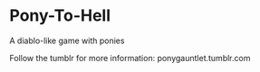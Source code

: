 Pony-To-Hell
============

A diablo-like game with ponies

Follow the tumblr for more information: ponygauntlet.tumblr.com
